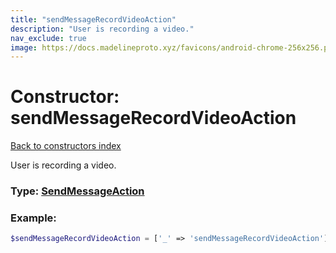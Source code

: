```yaml
---
title: "sendMessageRecordVideoAction"
description: "User is recording a video."
nav_exclude: true
image: https://docs.madelineproto.xyz/favicons/android-chrome-256x256.png
---
```

# Constructor: sendMessageRecordVideoAction  
[Back to constructors index](index.md)



User is recording a video.




### Type: [SendMessageAction](../types/SendMessageAction.md)


### Example:

```php
$sendMessageRecordVideoAction = ['_' => 'sendMessageRecordVideoAction'];
```  
